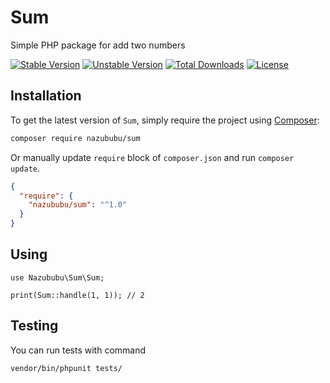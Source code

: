 # Sum

Simple PHP package for add two numbers

[![Stable Version][badge_stable]][link_packagist]
[![Unstable Version][badge_unstable]][link_packagist]
[![Total Downloads][badge_downloads]][link_packagist]
[![License][badge_license]][link_license]

## Installation

To get the latest version of `Sum`, simply require the project using [Composer](https://getcomposer.org):

```bash
composer require nazububu/sum
```

Or manually update `require` block of `composer.json` and run `composer update`.

```json
{
  "require": {
    "nazububu/sum": "^1.0"
  }
}
```

## Using

```
use Nazububu\Sum\Sum;

print(Sum::handle(1, 1)); // 2
```

## Testing

You can run tests with command

```
vendor/bin/phpunit tests/
```

[badge_downloads]:      https://img.shields.io/packagist/dt/nazububu/sum.svg?style=flat-square

[badge_license]:        https://img.shields.io/packagist/l/nazububu/sum.svg?style=flat-square

[badge_stable]:         https://img.shields.io/github/v/release/nazububu/sum?label=stable&style=flat-square

[badge_unstable]:       https://img.shields.io/badge/unstable-dev--main-orange?style=flat-square

[link_license]:         LICENSE

[link_packagist]:       https://packagist.org/packages/nazububu/sum
